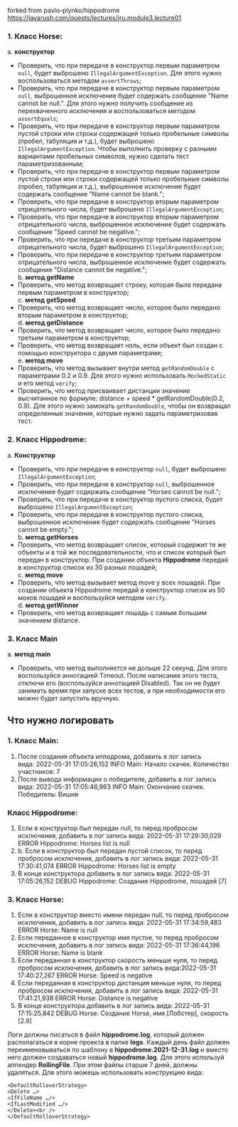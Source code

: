 ﻿
forked from pavlo-plynko/hippodrome<br />
https://javarush.com/quests/lectures/jru.module3.lecture01


### **1. Класс Horse:**<br />
a. **конструктор**
   * Проверить, что при передаче в конструктор первым параметром `null`, будет выброшено `IllegalArgumentException`. Для этого нужно воспользоваться методом `assertThrows`;
   * Проверить, что при передаче в конструктор первым параметром `null`, выброшенное исключение будет содержать сообщение "Name cannot be null.". Для этого нужно получить сообщение из перехваченного исключения и воспользоваться методом `assertEquals`;
   * Проверить, что при передаче в конструктор первым параметром пустой строки или строки содержащей только пробельные символы (пробел, табуляция и т.д.), будет выброшено `IllegalArgumentException`. Чтобы выполнить проверку с разными вариантами пробельных символов, нужно сделать тест параметризованным;
   * Проверить, что при передаче в конструктор первым параметром пустой строки или строки содержащей только пробельные символы (пробел, табуляция и т.д.), выброшенное исключение будет содержать сообщение "Name cannot be blank.";
   * Проверить, что при передаче в конструктор вторым параметром отрицательного числа, будет выброшено `IllegalArgumentException`;
   * Проверить, что при передаче в конструктор вторым параметром отрицательного числа, выброшенное исключение будет содержать сообщение "Speed cannot be negative.";
   * Проверить, что при передаче в конструктор третьим параметром отрицательного числа, будет выброшено `IllegalArgumentException`;
   * Проверить, что при передаче в конструктор третьим параметром отрицательного числа, выброшенное исключение будет содержать сообщение "Distance cannot be negative.";<br />
b. **метод getName**
   * Проверить, что метод возвращает строку, которая была передана первым параметром в конструктор;<br />
c. **метод getSpeed**
   * Проверить, что метод возвращает число, которое было передано вторым параметром в конструктор;<br />
d. **метод getDistance**
   * Проверить, что метод возвращает число, которое было передано третьим параметром в конструктор;
   * Проверить, что метод возвращает ноль, если объект был создан с помощью конструктора с двумя параметрами;<br />
e. **метод move**
   * Проверить, что метод вызывает внутри метод `getRandomDouble` с параметрами 0.2 и 0.9. Для этого нужно использовать `MockedStatic` и его метод `verify`;
   * Проверить, что метод присваивает дистанции значение высчитанное по формуле: distance + speed \* getRandomDouble(0.2, 0.9). Для этого нужно замокать `getRandomDouble`, чтобы он возвращал определенные значения, которые нужно задать параметризовав тест.<br />
### **2. Класс Hippodrome:** 
a. **Конструктор**
  * Проверить, что при передаче в конструктор `null`, будет выброшено `IllegalArgumentException`;
  * Проверить, что при передаче в конструктор `null`, выброшенное исключение будет содержать сообщение "Horses cannot be null.";
  * Проверить, что при передаче в конструктор пустого списка, будет выброшено `IllegalArgumentException`;
  * Проверить, что при передаче в конструктор пустого списка, выброшенное исключение будет содержать сообщение "Horses cannot be empty.";<br />
b. **метод getHorses**
  * Проверить, что метод возвращает список, который содержит те же объекты и в той же последовательности, что и список который был передан в конструктор. При создании объекта **Hippodrome** передай в конструктор список из 30 разных лошадей;<br />
c. **метод move**
  * Проверить, что метод вызывает метод move у всех лошадей. При создании объекта Hippodrome передай в конструктор список из 50 моков лошадей и воспользуйся методом `verify`.<br />
d. **метод getWinner**
  * Проверить, что метод возвращает лошадь с самым большим значением distance.<br />
### **3. Класс Main**
a. **метод main**
  * Проверить, что метод выполняется не дольше 22 секунд. Для этого воспользуйся аннотацией Timeout. После написания этого теста, отключи его (воспользуйся аннотацией Disabled). Так он не будет занимать время при запуске всех тестов, а при необходимости его можно будет запустить вручную.
## **Что нужно логировать**
### **1. Класс Main:**
1. После создания объекта ипподрома, добавить в лог запись вида: 2022-05-31 17:05:26,152 INFO Main: Начало скачек. Количество участников: 7
1. После вывода информации о победителе, добавить в лог запись вида: 2022-05-31 17:05:46,963 INFO Main: Окончание скачек. Победитель: Вишня
### **Класс Hippodrome:**
1. Если в конструктор был передан null, то перед пробросом исключения, добавить в лог запись вида: 2022-05-31 17:29:30,029 ERROR Hippodrome: Horses list is null
1. b. Если в конструктор был передан пустой список, то перед пробросом исключения, добавить в лог запись вида: 2022-05-31 17:30:41,074 ERROR Hippodrome: Horses list is empty
1. В конце конструктора добавить в лог запись вида: 2022-05-31 17:05:26,152 DEBUG Hippodrome: Создание Hippodrome, лошадей [7]
### **3. Класс Horse:**
1. Если в конструктор вместо имени передан null, то перед пробросом исключения, добавить в лог запись вида: 2022-05-31 17:34:59,483 ERROR Horse: Name is null
1. Если переданное в конструктор имя пустое, то перед пробросом исключения, добавить в лог запись вида: 2022-05-31 17:36:44,196 ERROR Horse: Name is blank
1. Если переданная в конструктор скорость меньше нуля, то перед пробросом исключения, добавить в лог запись вида:2022-05-31 17:40:27,267 ERROR Horse: Speed is negative
1. Если переданная в конструктор дистанция меньше нуля, то перед пробросом исключения, добавить в лог запись вида: 2022-05-31 17:41:21,938 ERROR Horse: Distance is negative
1. В конце конструктора добавить в лог запись вида: 2022-05-31 17:15:25,842 DEBUG Horse: Создание Horse, имя [Лобстер], скорость [2.8]

Логи должны писаться в файл **hippodrome.log**, который должен располагаться в корне проекта в папке **logs**. Каждый день файл должен переименовываться по шаблону в **hippodrome.2021-12-31.log** и вместо него должен создаваться новый **hippodrome.log**. Для этого используй аппендер **RollingFile**. При этом файлы старше 7 дней, должны удаляться. Для этого можешь использовать конструкцию вида:

`<DefaultRolloverStrategy>`<br />
`<Delete …>`<br />
`<IfFileName …/>`<br />
`<IfLastModified …/>`<br />
`</Delete><br />`<br />
`</DefaultRolloverStrategy>`


